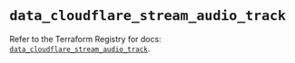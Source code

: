 # `data_cloudflare_stream_audio_track`

Refer to the Terraform Registry for docs: [`data_cloudflare_stream_audio_track`](https://registry.terraform.io/providers/cloudflare/cloudflare/5.2.0/docs/data-sources/stream_audio_track).
